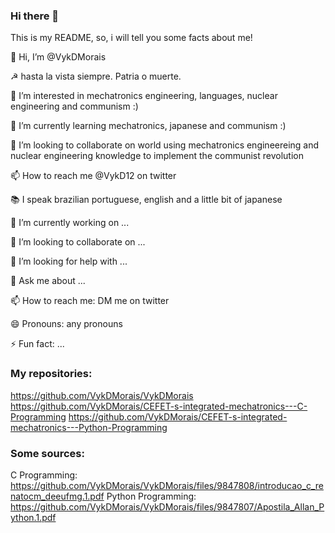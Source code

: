 ### Hi there 👋

This is my README, so, i will tell you some facts about me!

👋 Hi, I’m @VykDMorais

☭ hasta la vista siempre. Patria o muerte.

👀 I’m interested in mechatronics engineering, languages, nuclear engineering and communism :)

🌱 I’m currently learning mechatronics, japanese and communism :)

💞️ I’m looking to collaborate on world using mechatronics engineereing and nuclear engineering knowledge to implement the communist revolution  

📫 How to reach me @VykD12 on twitter

📚 I speak brazilian portuguese, english and a little bit of japanese

🔭 I’m currently working on ...

👯 I’m looking to collaborate on ...

🤔 I’m looking for help with ...

💬 Ask me about ...

📫 How to reach me: DM me on twitter

😄 Pronouns: any pronouns

⚡ Fun fact: ...


### My repositories:
https://github.com/VykDMorais/VykDMorais
https://github.com/VykDMorais/CEFET-s-integrated-mechatronics---C-Programming
https://github.com/VykDMorais/CEFET-s-integrated-mechatronics---Python-Programming

### Some sources:
C Programming: https://github.com/VykDMorais/VykDMorais/files/9847808/introducao_c_renatocm_deeufmg.1.pdf
Python Programming: https://github.com/VykDMorais/VykDMorais/files/9847807/Apostila_Allan_Python.1.pdf

